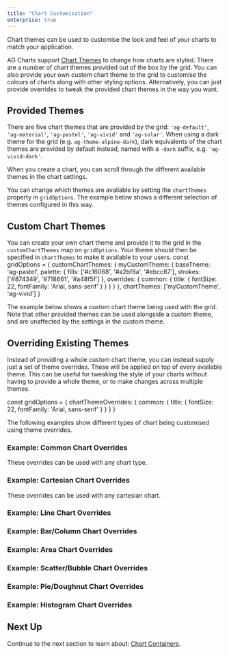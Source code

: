 ```yaml
---
title: "Chart Customisation"
enterprise: true
---
```


Chart themes can be used to customise the look and feel of your charts to match your application.

AG Charts support [Chart Themes](../charts-themes/) to change how charts are styled. There are a number of chart themes provided out of the box by the grid. You can also provide your own custom chart theme to the grid to customise the colours of charts along with other styling options. Alternatively, you can just provide overrides to tweak the provided chart themes in the way you want.

## Provided Themes

There are five chart themes that are provided by the grid: `'ag-default'`, `'ag-material'`, `'ag-pastel'`, `'ag-vivid'` and `'ag-solar'`. When using a dark theme for the grid (e.g. `ag-theme-alpine-dark`), dark equivalents of the chart themes are provided by default instead, named with a `-dark` suffix, e.g. `'ag-vivid-dark'`.

When you create a chart, you can scroll through the different available themes in the chart settings.

<gif src="theme-picker.gif" alt="Theme Picker"></gif>

You can change which themes are available by setting the `chartThemes` property in `gridOptions`. The example below shows a different selection of themes configured in this way.

<grid-example title='Configure Available Themes' name='available-themes' type='generated' options='{ "exampleHeight": 690, "enterprise": true }'></grid-example>

## Custom Chart Themes

You can create your own chart theme and provide it to the grid in the `customChartThemes` map on `gridOptions`. Your theme should then be specified in `chartThemes` to make it available to your users.
<snippet>
const gridOptions = {
    customChartThemes: {
        myCustomTheme: {
            baseTheme: 'ag-pastel',
            palette: {
                fills: ['#c16068', '#a2bf8a', '#ebcc87'],
                strokes: ['#874349', '#718661', '#a48f5f']
            },
            overrides: {
                common: {
                    title: {
                        fontSize: 22,
                        fontFamily: 'Arial, sans-serif'
                    }
                }
            }
        }
    },
    chartThemes: ['myCustomTheme', 'ag-vivid']
}
</snippet>

The example below shows a custom chart theme being used with the grid. Note that other provided themes can be used alongside a custom theme, and are unaffected by the settings in the custom theme.


<grid-example title='Custom Chart Theme' name='custom-chart-theme' type='generated' options='{ "exampleHeight": 660,"enterprise": true }'></grid-example>

## Overriding Existing Themes

Instead of providing a whole custom chart theme, you can instead supply just a set of theme overrides. These will be applied on top of every available theme. This can be useful for tweaking the style of your charts without having to provide a whole theme, or to make changes across multiple themes.

<snippet>
const gridOptions = {
    chartThemeOverrides: {
        common: {
            title: {
                fontSize: 22,
                fontFamily: 'Arial, sans-serif'
            }
        }
    }
}
</snippet>

The following examples show different types of chart being customised using theme overrides.

### Example: Common Chart Overrides

These overrides can be used with any chart type.

<grid-example title='Common Chart Overrides' name='common-overrides' type='generated' options='{ "enterprise": true }'></grid-example>

### Example: Cartesian Chart Overrides

These overrides can be used with any cartesian chart.

<grid-example title='Cartesian Chart Overrides' name='cartesian-overrides' type='generated' options='{ "enterprise": true }'></grid-example>

### Example: Line Chart Overrides

<grid-example title='Line Chart Overrides' name='line-overrides' type='generated' options='{ "enterprise": true }'></grid-example>

### Example: Bar/Column Chart Overrides

<grid-example title='Bar/Column Chart Overrides' name='bar-overrides' type='generated' options='{ "enterprise": true }'></grid-example>

### Example: Area Chart Overrides

<grid-example title='Area Chart Overrides' name='area-overrides' type='generated' options='{ "enterprise": true }'></grid-example>

### Example: Scatter/Bubble Chart Overrides

<grid-example title='Scatter/Bubble Chart Overrides' name='scatter-overrides' type='generated' options='{ "enterprise": true }'></grid-example>

### Example: Pie/Doughnut Chart Overrides

<grid-example title='Pie/Doughnut Chart Overrides' name='pie-overrides' type='generated' options='{ "enterprise": true }'></grid-example>

### Example: Histogram Chart Overrides

<grid-example title='Histogram Chart Overrides' name='histogram-overrides' type='generated' options='{ "enterprise": true }'></grid-example>

## Next Up

Continue to the next section to learn about: [Chart Containers](../integrated-charts-container/).



